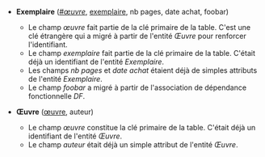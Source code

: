 <!-- Generated by Mocodo 4.0.3 -->

- **Exemplaire** (<ins>_#œuvre_</ins>, <ins>exemplaire</ins>, nb pages, date achat, foobar)
  - Le champ _œuvre_ fait partie de la clé primaire de la table. C'est une clé étrangère qui a migré à partir de l'entité _Œuvre_ pour renforcer l'identifiant.
  - Le champ _exemplaire_ fait partie de la clé primaire de la table. C'était déjà un identifiant de l'entité _Exemplaire_.
  - Les champs _nb pages_ et _date achat_ étaient déjà de simples attributs de l'entité _Exemplaire_.
  - Le champ _foobar_ a migré à partir de l'association de dépendance fonctionnelle _DF_.

- **Œuvre** (<ins>œuvre</ins>, auteur)
  - Le champ _œuvre_ constitue la clé primaire de la table. C'était déjà un identifiant de l'entité _Œuvre_.
  - Le champ _auteur_ était déjà un simple attribut de l'entité _Œuvre_.
